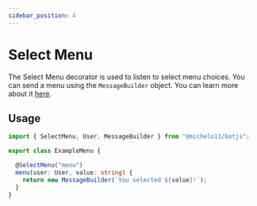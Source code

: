 ```yaml
---
sidebar_position: 4
---
```


# Select Menu

The Select Menu decorator is used to listen to select menu choices.
You can send a menu using the `MessageBuilder` object. You can learn more about it [here](/docs/usage).

## Usage

```ts
import { SelectMenu, User, MessageBuilder } from "@michelo11/botjs";

export class ExampleMenu {

  @SelectMenu("menu")
  menu(user: User, value: string) {
    return new MessageBuilder(`You selected ${value}!`);
  }
}
```